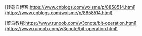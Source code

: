 [转载自博客:https://www.cnblogs.com/wxisme/p/8858514.html](https://www.cnblogs.com/wxisme/p/8858514.html)  

[菜鸟教程:https://www.runoob.com/w3cnote/bit-operation.html](https://www.runoob.com/w3cnote/bit-operation.html)
